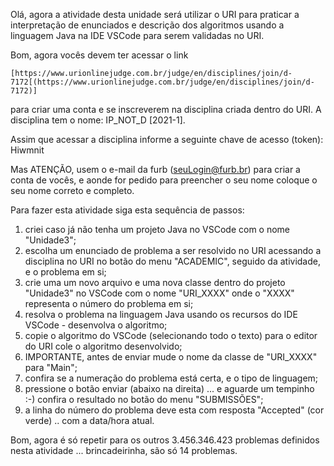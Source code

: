 Olá, agora a atividade desta unidade será utilizar o URI para praticar a interpretação de enunciados e descrição dos algoritmos usando a linguagem Java na IDE VSCode para serem validadas no URI.

Bom, agora vocês devem ter acessar o link

    [https://www.urionlinejudge.com.br/judge/en/disciplines/join/d-7172[(https://www.urionlinejudge.com.br/judge/en/disciplines/join/d-7172)]

para criar uma conta e se inscreverem na disciplina criada dentro do URI. A disciplina tem o nome: IP_NOT_D [2021-1].

Assim que acessar a disciplina informe a seguinte chave de acesso (token): Hiwmnit

Mas ATENÇÃO, usem o e-mail da furb (seuLogin@furb.br) para criar a conta de vocês, e aonde for pedido para preencher o seu nome coloque o seu nome correto e completo.

Para fazer esta atividade siga esta sequência de passos:
1) criei caso já não tenha um projeto Java no VSCode com o nome "Unidade3";
2) escolha um enunciado de problema a ser resolvido no URI acessando a disciplina no URI no botão do menu "ACADEMIC", seguido da atividade, e o problema em si;
3) crie uma um novo arquivo e uma nova classe dentro do projeto "Unidade3" no VSCode com o nome "URI_XXXX" onde o "XXXX" representa o número do problema em si;
4) resolva o problema na linguagem Java usando os recursos do IDE VSCode - desenvolva o algoritmo; 
5) copie o algoritmo do VSCode (selecionando todo o texto) para o editor do URI
cole o algoritmo desenvolvido;
6) IMPORTANTE, antes de enviar mude o nome da classe de "URI_XXXX" para "Main";
7) confira se a numeração do problema está certa, e o tipo de linguagem;
8) pressione o botão enviar (abaixo na direita) ... e aguarde um tempinho :-)
confira o resultado no botão do menu "SUBMISSÕES";
9) a linha do número do problema deve esta com resposta "Accepted" (cor verde) .. com a data/hora atual.

Bom, agora é só repetir para os outros 3.456.346.423 problemas definidos nesta atividade ... brincadeirinha, são só 14 problemas.